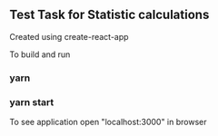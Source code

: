 ## Test Task for Statistic calculations

Created using create-react-app

To build and run

### yarn
### yarn start

To see application open "localhost:3000" in browser